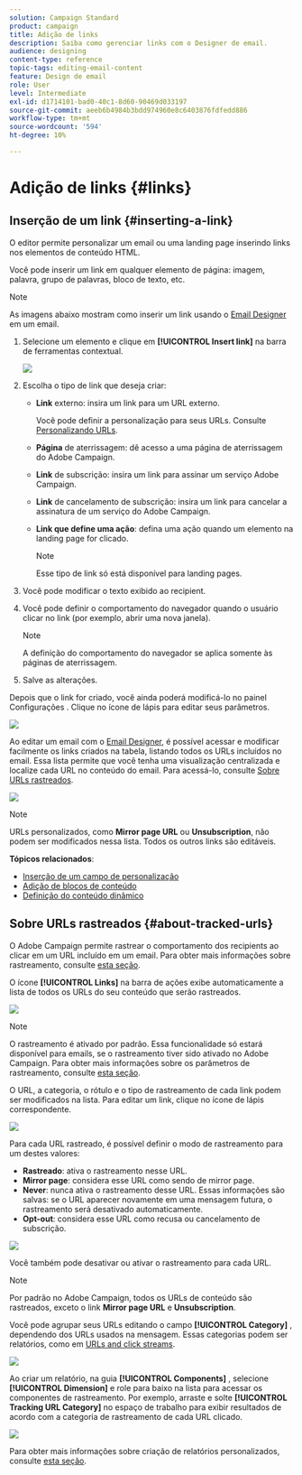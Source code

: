 ```yaml
---
solution: Campaign Standard
product: campaign
title: Adição de links
description: Saiba como gerenciar links com o Designer de email.
audience: designing
content-type: reference
topic-tags: editing-email-content
feature: Design de email
role: User
level: Intermediate
exl-id: d1714101-bad0-40c1-8d60-90469d033197
source-git-commit: aeeb6b4984b3bdd974960e8c6403876fdfedd886
workflow-type: tm+mt
source-wordcount: '594'
ht-degree: 10%

---
```


# Adição de links {#links}

## Inserção de um link {#inserting-a-link}

O editor permite personalizar um email ou uma landing page inserindo links nos elementos de conteúdo HTML.

Você pode inserir um link em qualquer elemento de página: imagem, palavra, grupo de palavras, bloco de texto, etc.

>[!NOTE]
>
>As imagens abaixo mostram como inserir um link usando o [Email Designer](../../designing/using/designing-content-in-adobe-campaign.md) em um email.

1. Selecione um elemento e clique em **[!UICONTROL Insert link]** na barra de ferramentas contextual.

   ![](assets/des_insert_link.png)

1. Escolha o tipo de link que deseja criar:

   * **Link** externo: insira um link para um URL externo.

      Você pode definir a personalização para seus URLs. Consulte [Personalizando URLs](../../designing/using/using-reusable-content.md#creating-a-content-fragment).

   * **Página** de aterrissagem: dê acesso a uma página de aterrissagem do Adobe Campaign.
   * **Link** de subscrição: insira um link para assinar um serviço Adobe Campaign.
   * **Link** de cancelamento de subscrição: insira um link para cancelar a assinatura de um serviço do Adobe Campaign.
   * **Link que define uma ação**: defina uma ação quando um elemento na landing page for clicado.

      >[!NOTE]
      >
      >Esse tipo de link só está disponível para landing pages.

1. Você pode modificar o texto exibido ao recipient.
1. Você pode definir o comportamento do navegador quando o usuário clicar no link (por exemplo, abrir uma nova janela).

   >[!NOTE]
   >
   >A definição do comportamento do navegador se aplica somente às páginas de aterrissagem.

1. Salve as alterações.

Depois que o link for criado, você ainda poderá modificá-lo no painel Configurações . Clique no ícone de lápis para editar seus parâmetros.

![](assets/des_link_edit.png)

Ao editar um email com o [Email Designer](../../designing/using/designing-content-in-adobe-campaign.md), é possível acessar e modificar facilmente os links criados na tabela, listando todos os URLs incluídos no email. Essa lista permite que você tenha uma visualização centralizada e localize cada URL no conteúdo do email. Para acessá-lo, consulte [Sobre URLs rastreados](#about-tracked-urls).

![](assets/des_link_list.png)

>[!NOTE]
>
>URLs personalizados, como **Mirror page URL** ou **Unsubscription**, não podem ser modificados nessa lista. Todos os outros links são editáveis.

**Tópicos relacionados**:

* [Inserção de um campo de personalização](../../designing/using/personalization.md#inserting-a-personalization-field)
* [Adição de blocos de conteúdo](../../designing/using/personalization.md#adding-a-content-block)
* [Definição do conteúdo dinâmico](../../designing/using/personalization.md#defining-dynamic-content-in-an-email)

## Sobre URLs rastreados {#about-tracked-urls}

O Adobe Campaign permite rastrear o comportamento dos recipients ao clicar em um URL incluído em um email. Para obter mais informações sobre rastreamento, consulte [esta seção](../../sending/using/tracking-messages.md#about-tracking).

O ícone **[!UICONTROL Links]** na barra de ações exibe automaticamente a lista de todos os URLs do seu conteúdo que serão rastreados.

![](assets/des_links.png)

>[!NOTE]
>
>O rastreamento é ativado por padrão. Essa funcionalidade só estará disponível para emails, se o rastreamento tiver sido ativado no Adobe Campaign. Para obter mais informações sobre os parâmetros de rastreamento, consulte [esta seção](../../administration/using/configuring-email-channel.md#tracking-parameters).

O URL, a categoria, o rótulo e o tipo de rastreamento de cada link podem ser modificados na lista. Para editar um link, clique no ícone de lápis correspondente.

![](assets/des_links_tracking.png)

Para cada URL rastreado, é possível definir o modo de rastreamento para um destes valores:

* **Rastreado**: ativa o rastreamento nesse URL.
* **Mirror page**: considera esse URL como sendo de mirror page.
* **Never**: nunca ativa o rastreamento desse URL. Essas informações são salvas: se o URL aparecer novamente em uma mensagem futura, o rastreamento será desativado automaticamente.
* **Opt-out**: considera esse URL como recusa ou cancelamento de subscrição.

![](assets/des_link_tracking_type.png)

Você também pode desativar ou ativar o rastreamento para cada URL.

>[!NOTE]
>
>Por padrão no Adobe Campaign, todos os URLs de conteúdo são rastreados, exceto o link **Mirror page URL** e **Unsubscription**.

Você pode agrupar seus URLs editando o campo **[!UICONTROL Category]** , dependendo dos URLs usados na mensagem. Essas categorias podem ser relatórios, como em [URLs and click streams](../../reporting/using/urls-and-click-streams.md).

![](assets/des_link_tracking_category.png)

Ao criar um relatório, na guia **[!UICONTROL Components]** , selecione **[!UICONTROL Dimension]** e role para baixo na lista para acessar os componentes de rastreamento. Por exemplo, arraste e solte **[!UICONTROL Tracking URL Category]** no espaço de trabalho para exibir resultados de acordo com a categoria de rastreamento de cada URL clicado.

![](assets/des_link_tracking_report.png)

Para obter mais informações sobre criação de relatórios personalizados, consulte [esta seção](../../reporting/using/about-dynamic-reports.md).
